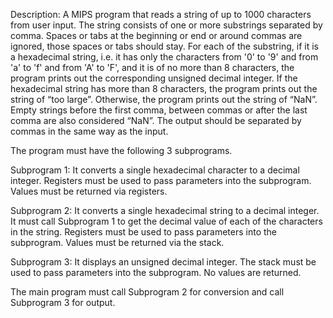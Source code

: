 Description:
A MIPS program that reads a string of up to 1000 characters from user input.
The string consists of one or more substrings separated by comma. Spaces or tabs at the
beginning or end or around commas are ignored, those spaces or tabs should stay. For each
of the substring, if it is a hexadecimal string, i.e. it has only the characters from '0' to '9'
and from 'a' to 'f' and from 'A' to 'F', and it is of no more than 8 characters, the program
prints out the corresponding unsigned decimal integer. If the hexadecimal string has more
than 8 characters, the program prints out the string of “too large”. Otherwise, the program
prints out the string of “NaN”. Empty strings before the first comma, between commas or
after the last comma are also considered “NaN”. The output should be separated by
commas in the same way as the input.

The program must have the following 3 subprograms.

Subprogram 1:
It converts a single hexadecimal character to a decimal integer. Registers must be used
to pass parameters into the subprogram. Values must be returned via registers.

Subprogram 2:
It converts a single hexadecimal string to a decimal integer. It must call Subprogram 1
to get the decimal value of each of the characters in the string. Registers must be used
to pass parameters into the subprogram. Values must be returned via the stack.

Subprogram 3:
It displays an unsigned decimal integer. The stack must be used to pass parameters into
the subprogram. No values are returned.

The main program must call Subprogram 2 for conversion and call Subprogram 3 for
output.
